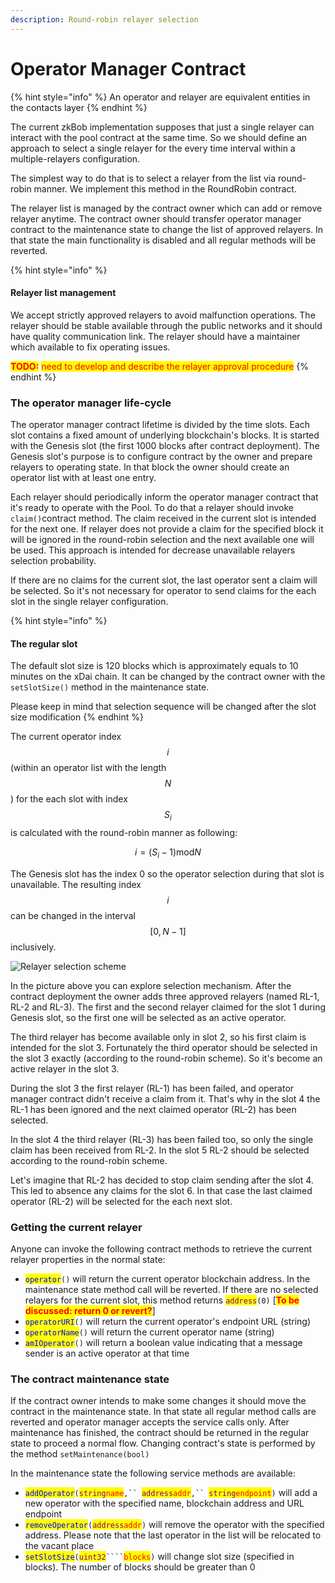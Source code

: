 ```yaml
---
description: Round-robin relayer selection
---
```


# Operator Manager Contract

{% hint style="info" %}
An operator and relayer are equivalent entities in the contacts layer
{% endhint %}

The current zkBob implementation supposes that just a single relayer can interact with the pool contract at the same time. So we should define an approach to select a single relayer for the every time interval within a multiple-relayers configuration.

The simplest way to do that is to select a relayer from the list via round-robin manner. We implement this method in the RoundRobin contract.

The relayer list is managed by the contract owner which can add or remove relayer anytime. The contract owner should transfer operator manager contract to the maintenance state to change the list of approved relayers. In that state the main functionality is disabled and all regular methods will be reverted.

{% hint style="info" %}
#### Relayer list management

We accept strictly approved relayers to avoid malfunction operations. The relayer should be stable available through the public networks and it should have quality communication link. The relayer should have a maintainer which available to fix operating issues.

<mark style="color:red;">**TODO:**</mark> <mark style="color:red;"></mark><mark style="color:red;">need to develop and describe the relayer approval procedure</mark>
{% endhint %}

### The operator manager life-cycle

The operator manager contract lifetime is divided by the time slots. Each slot contains a fixed amount of underlying blockchain's blocks. It is started with the Genesis slot (the first 1000 blocks after contract deployment). The Genesis slot's purpose is to configure contract by the owner and prepare relayers to operating state. In that block the owner should create an operator list with at least one entry.

Each relayer should periodically inform the operator manager contract that it's ready to operate with the Pool. To do that a relayer should invoke `claim()`contract method. The claim received in the current slot is intended for the next one. If relayer does not provide a claim for the specified block it will be ignored in the round-robin selection and the next available one will be used. This approach is intended for decrease unavailable relayers selection probability.

If there are no claims for the current slot, the last operator sent a claim will be selected. So it's not necessary for operator to send claims for the each slot in the single relayer configuration.

{% hint style="info" %}
#### The regular slot

The default slot size is 120 blocks which is approximately equals to 10 minutes on the xDai chain. It can be changed by the contract owner with the `setSlotSize()` method in the maintenance state.

Please keep in mind that selection sequence will be changed after the slot size modification
{% endhint %}

The current operator index $$i$$ (within an operator list with the length $$N$$) for the each slot with index $$S_i$$ is calculated with the round-robin manner as following:

$$
i = (S_i - 1) \text{mod} N
$$

The Genesis slot has the index 0 so the operator selection during that slot is unavailable. The resulting index $$i$$can be changed in the interval $$[0, N-1]$$ inclusively.



![Relayer selection scheme](../../.gitbook/assets/auction\_240ppi.png)

In the picture above you can explore selection mechanism. After the contract deployment the owner adds three approved relayers (named RL-1, RL-2 and RL-3). The first and the second relayer claimed for the slot 1 during Genesis slot, so the first one will be selected as an active operator.

The third relayer has become available only in slot 2, so his first claim is intended for the slot 3. Fortunately the third operator should be selected in the slot 3 exactly (according to the round-robin scheme). So it's become an active relayer in the slot 3.

During the slot 3 the first relayer (RL-1) has been failed, and operator manager contract didn't receive a claim from it. That's why in the slot 4 the RL-1 has been ignored and the next claimed operator (RL-2) has been selected.

In the slot 4 the third relayer (RL-3) has been failed too, so only the single claim has been received from RL-2. In the slot 5 RL-2 should be selected according to the round-robin scheme.

Let's imagine that RL-2 has decided to stop claim sending after the slot 4. This led to absence any claims for the slot 6. In that case the last claimed operator (RL-2) will be selected for the each next slot.

### Getting the current relayer

Anyone can invoke the following contract methods to retrieve the current relayer properties in the normal state:

* <mark style="color:blue;">`operator`</mark>`()` will return the current operator blockchain address. In the maintenance state  method call will be reverted. If there are no selected relayers for the current slot, this method returns <mark style="color:purple;">`address`</mark>`(0)` \[<mark style="color:red;">**To be discussed: return 0 or revert?**</mark>]
* <mark style="color:blue;">`operatorURI`</mark>`()` will return the current operator's endpoint URL (string)
* <mark style="color:blue;">`operatorName`</mark>`()` will return the current operator name (string)
* <mark style="color:blue;">`amIOperator`</mark>`()` will return a boolean value indicating that a message sender is an active operator at that time

### The contract maintenance state

If the contract owner intends to make some changes it should move the contract in the maintenance state. In that state all regular method calls are reverted and operator manager accepts the service calls only. After maintenance has finished, the contract should be returned in the regular state to proceed a normal flow. Changing contract's state is performed by the method `setMaintenance(bool)`

In the maintenance state the following service methods are available:

* <mark style="color:blue;">`addOperator`</mark>`(`<mark style="color:purple;">`string`</mark><mark style="color:red;">`name`</mark>`,`` `<mark style="color:purple;">`address`</mark><mark style="color:red;">`addr`</mark>`,`` `<mark style="color:purple;">`string`</mark><mark style="color:red;">`endpoint`</mark>`)` will add a new operator with the specified name, blockchain address and URL endpoint
* <mark style="color:blue;">`removeOperator`</mark>`(`<mark style="color:purple;">`address`</mark><mark style="color:red;">`addr`</mark>`)` will remove the operator with the specified address. Please note that the last operator in the list will be relocated to the vacant place
* <mark style="color:blue;">`setSlotSize`</mark>`(`<mark style="color:purple;">`uint32`</mark>` ```` `<mark style="color:red;">`blocks`</mark>`)` will change slot size (specified in blocks). The number of blocks should be greater than 0

